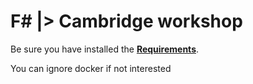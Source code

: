 # F\# |> Cambridge workshop

Be sure you have installed the <a href="{{ site.baseurl }}{% link requirements.md %}"><strong>Requirements</strong></a>.

You can ignore docker if not interested

